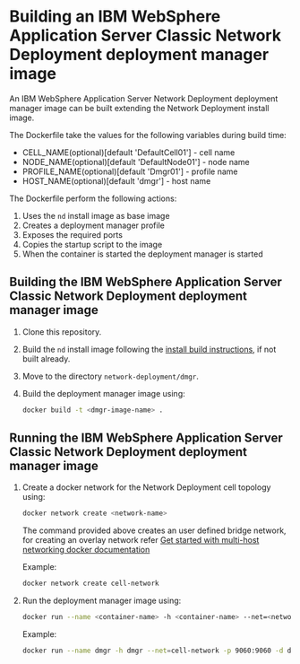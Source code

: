 # Building an IBM WebSphere Application Server Classic Network Deployment deployment manager image

An IBM WebSphere Application Server Network Deployment deployment manager image can be built extending the Network Deployment install image.

The Dockerfile take the values for the following variables during build time:
* CELL_NAME(optional)[default 'DefaultCell01'] - cell name
* NODE_NAME(optional)[default 'DefaultNode01'] - node name
* PROFILE_NAME(optional)[default 'Dmgr01'] - profile name
* HOST_NAME(optional)[default 'dmgr'] - host name

The Dockerfile perform the following actions:

1. Uses the `nd` install image as base image
2. Creates a deployment manager profile
3. Exposes the required ports
4. Copies the startup script to the image
5. When the container is started the deployment manager is started

## Building the IBM WebSphere Application Server Classic Network Deployment deployment manager image

1. Clone this repository.
3. Build the `nd` install image following the [install build instructions](../install/README.md), if not built already.
3. Move to the directory `network-deployment/dmgr`.
4. Build the deployment manager image using:

    ```bash
    docker build -t <dmgr-image-name> .
    ```

## Running the IBM WebSphere Application Server Classic Network Deployment deployment manager image

1. Create a docker network for the Network Deployment cell topology using:

   ```bash
   docker network create <network-name>
   ```
   The command provided above creates an user defined bridge network, for creating an overlay network refer [Get started with multi-host networking docker documentation](https://docs.docker.com/engine/userguide/networking/get-started-overlay/)

   Example:

   ```bash
   docker network create cell-network
   ```

2. Run the deployment manager image using:

   ```bash
   docker run --name <container-name> -h <container-name> --net=<network-name> -p 9060:9060 -d <dmgr-image-name>
   ```

   Example:

   ```bash
   docker run --name dmgr -h dmgr --net=cell-network -p 9060:9060 -d dmgr
   ```
